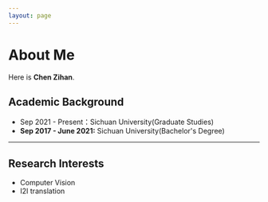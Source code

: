 ```yaml
---
layout: page
---
```


# About Me

Here is **Chen Zihan**.

## Academic Background

- Sep 2021 - Present：Sichuan University(Graduate Studies)
- **Sep 2017 - June 2021:** Sichuan University(Bachelor's Degree)

---

## Research Interests

- Computer Vision
- I2I translation



